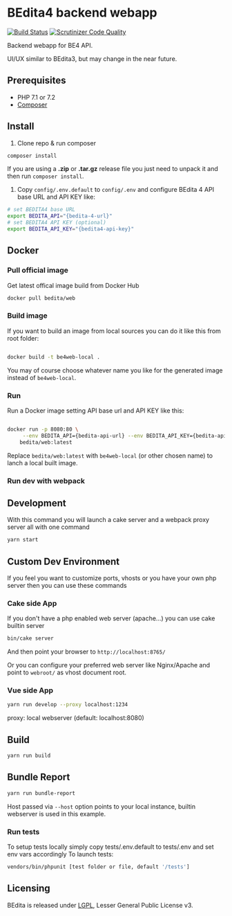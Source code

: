 # BEdita4 backend webapp

[![Build Status](https://travis-ci.org/bedita/web.svg)](https://travis-ci.org/bedita/web)
[![Scrutinizer Code Quality](https://scrutinizer-ci.com/g/bedita/web/badges/quality-score.png)](https://scrutinizer-ci.com/g/bedita/web/)
<!-- [![Code Coverage](https://codecov.io/gh/bedita/web/branch/master/graph/badge.svg)](https://codecov.io/gh/bedita/bedita/branch/master) -->

Backend webapp for BE4 API.

UI/UX similar to BEdita3, but may change in the near future.

## Prerequisites

* PHP 7.1 or 7.2
* [Composer](https://getcomposer.org/doc/00-intro.md#installation-linux-unix-osx)

## Install

1. Clone repo & run composer

```bash
composer install
```

If you are using a **.zip** or **.tar.gz** release file you just need to unpack it and then run ``composer install``.

1. Copy `config/.env.default` to `config/.env` and configure BEdita 4 API base URL and API KEY like:

```bash
# set BEDITA4 base URL
export BEDITA_API="{bedita-4-url}"
# set BEDITA4 API KEY (optional)
export BEDITA_API_KEY="{bedita4-api-key}"
```

## Docker

### Pull official image

Get latest offical image build from Docker Hub

```bash
docker pull bedita/web
```

### Build image

If you want to build an image from local sources you can do it like this from root folder:

```bash

docker build -t be4web-local .

```

You may of course choose whatever name you like for the generated image instead of `be4web-local`.

### Run

Run a Docker image setting API base url and API KEY like this:

```bash

docker run -p 8080:80 \
     --env BEDITA_API={bedita-api-url} --env BEDITA_API_KEY={bedita-api-key} \
    bedita/web:latest

```

Replace `bedita/web:latest` with `be4web-local` (or other chosen name) to lanch a local built image.

### Run dev with webpack

## Development

With this command you will launch a cake server and a webpack proxy server all with one command

```bash
yarn start
```

## Custom Dev Environment

If you feel you want to customize ports, vhosts or you have your own php server then you can use these commands

### Cake side App

If you don't have a php enabled web server (apache...) you can use cake builtin server

```bash
bin/cake server
```

And then point your browser to `http://localhost:8765/`

Or you can configure your preferred web server like Nginx/Apache and point to `webroot/` as vhost document root.

### Vue side App

```bash
yarn run develop --proxy localhost:1234
```

proxy: local webserver (default: localhost:8080)

## Build

```bash
yarn run build
```

## Bundle Report

```bash
yarn run bundle-report
```

Host passed via `--host` option points to your local instance, builtin webserver is used in this example.

### Run tests

To setup tests locally simply copy tests/.env.default to tests/.env and set env vars accordingly
To launch tests:

```bash
vendors/bin/phpunit [test folder or file, default '/tests']
```

## Licensing

BEdita is released under [LGPL](/bedita/bedita/blob/master/LICENSE.LGPL), Lesser General Public License v3.
